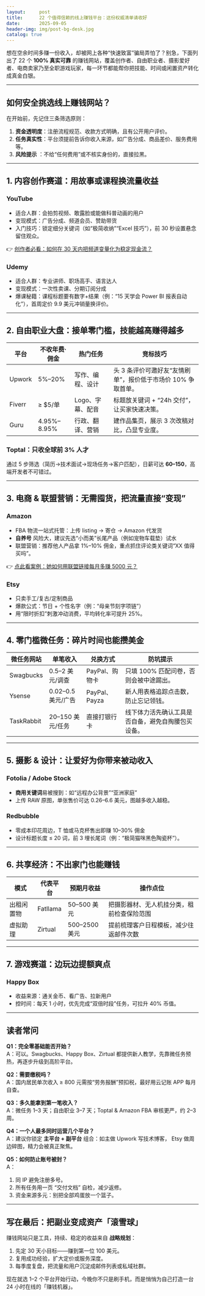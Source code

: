 ```yaml
---
layout:     post
title:      22 个值得信赖的线上赚钱平台：这份权威清单请收好
date:       2025-09-05
header-img: img/post-bg-desk.jpg
catalog: true
---
```


想在空余时间多赚一份收入，却被网上各种“快速致富”骗局弄怕了？别急，下面列出了 22 个 **100% 真实可靠** 的赚钱网站，覆盖创作者、自由职业者、摄影爱好者、电商卖家乃至全职游戏玩家，每一环节都能帮你把技能、时间或闲置资产转化成真金白银。

---

## 如何安全挑选线上赚钱网站？

在开始前，先记住三条筛选原则：

1. **资金透明度**：注册流程规范、收款方式明确，且有公开用户评价。
2. **任务真实性**：平台须提前告诉你收入来源，如广告分成、商品差价、服务费用等。
3. **风险提示** ：不给“任何费用”或不核实身份的，直接拉黑。

---

## 1. 内容创作赛道：用故事或课程换流量收益

### YouTube
- 适合人群：会拍剪视频、敢露脸或能做科普动画的用户  
- 变现模式：广告分成、频道会员、赞助带货  
- 入门技巧：锁定细分关键词（如“极简收纳”“Excel 技巧”），前 30 秒设置悬念留住观众。  

👉 [创作者必看：如何在 30 天内把频道变量化为稳定现金流？](https://okxdog.com/)

### Udemy  
- 适合人群：专业讲师、职场高手、语言达人  
- 变现模式：一次性卖课、分期订阅分成  
- 爆课秘籍：课程标题要有数字+结果（例：“15 天学会 Power BI 报表自动化”），首周定价 9.9 美元冲销量换评价。

---

## 2. 自由职业大盘：接单零门槛，技能越高赚得越多

| 平台 | 不收年费·佣金 | 热门任务 | 竞标技巧 |
|---|---|---|---|
| Upwork | 5%–20% | 写作、编程、设计 | 头 3 条评价可邀好友“友情刷单”，报价低于市场价 10% 争取首单。 |
| Fiverr | ≥ $5/单 | Logo、字幕、配音 | 标题放关键词 + “24h 交付”，让买家快速决策。 |
| Guru | 4.95%–8.95% | 行政、翻译、营销 | 建作品集页，展示 3 次改稿对比，凸显专业度。 |

### Toptal：只收全球前 3% 人才
通过 5 步筛选（简历→技术面试→现场任务→客户匹配），日薪可达 **$60–$150**，高端开发者不可错过。

---

## 3. 电商 & 联盟营销：无需囤货，把流量直接“变现”

### Amazon  
- FBA 物流一站式托管：上传 listing → 寄仓 → Amazon 代发货  
- **自养号** 风险大，建议先选“小而美”长尾产品（例如宠物车载垫）试水  
- 联盟营销：推荐他人产品拿 1%–10% 佣金，重点抓住评论类关键词“XX 值得买吗”。

👉 [点此看案例：她如何用联盟链接每月多赚 5000 元？](https://okxdog.com/)

### Etsy  
- 只卖手工/复古/定制商品  
- 爆款公式：节日 + 个性名字（例：“母亲节刻字项链”）  
- 用“限时折扣”刺激冲动消费，平均转化率可提升 25%。

---

## 4. 零门槛微任务：碎片时间也能攒美金

| 微任务网站 | 单笔收入 | 兑换方式 | 防坑提示 |
|---|---|---|---|
| Swagbucks | 0.5–2 美元/调查 | PayPal、购物卡 | 只填 100% 匹配问卷，否则会被中途踢出。 |
| Ysense | 0.02–0.5 美元/广告 | PayPal、Payza | 新人用表格追踪点击数，防止忘记领钱。 |
| TaskRabbit | 20–150 美元/任务 | 直接打银行卡 | 线下体力活先确认工具是否自备，避免自掏腰包买设备。 |

---

## 5. 摄影 & 设计：让爱好为你带来被动收入

### Fotolia / Adobe Stock  
- **商用关键词**易被搜到：如“远程办公背景”“亚洲家庭”  
- 上传 RAW 原图，单张售价可达 0.26–6.6 美元，图越多收入越稳。

### Redbubble  
- 零成本印花周边，T 恤或马克杯售出即赚 10–30% 佣金  
- 设计标题长度 ≤ 20 词，前 3 埋长尾词（例：“极简猫咪黑色陶瓷杯”）。

---

## 6. 共享经济：不出家门也能赚钱

| 模式 | 代表平台 | 预期月收益 | 操作点位 |
|---|---|---|---|
| 出租闲置物 | Fatllama | 50–500 美元 | 把摄影器材、无人机挂分类，租前检查保险范围 |
| 虚拟助理 | Zirtual | 500–2500 美元 | 提前梳理客户日程模板，减少往返邮件次数 |

---

## 7. 游戏赛道：边玩边提额爽点

### Happy Box  
- 收益来源：通关金币、看广告、拉新用户  
- 控时间：每天 1 小时，优先完成“双倍时段”任务，可拉升 40% 币值。

---

## 读者常问

**Q1：完全零基础能否开始？**  
A：可以。Swagbucks、Happy Box、Zirtual 都提供新人教学，先靠微任务预热，再逐步升级到高阶平台。

**Q2：需要缴税吗？**  
A：国内居民单次收入 ≥ 800 元需按“劳务报酬”预扣税，最好用云记账 APP 每月自查。

**Q3：多久能拿到第一笔收入？**  
A：微任务 1–3 天；自由职业 3–7 天；Toptal & Amazon FBA 审核更严，约 2–3 周。

**Q4：一个人最多同时运营几个平台？**  
A：建议你锁定 **主平台 + 副平台** 组合：如主做 Upwork 写技术博客， Etsy 做周边碎图，精力会被真正聚焦。

**Q5：如何防止账号被封？**  
A：  
1. 同 IP 避免注册多号。  
2. 所有任务用一页 “交付文档” 自检，减少返修。  
3. 资金来源多元：别把全部鸡蛋放一个篮子。

---

## 写在最后：把副业变成资产「滚雪球」

赚钱网站只是工具，持续、稳定的收益来自 **战略规划**：

1. 先定 30 天小目标——赚到第一位 100 美元。  
2. 复用成功经验，扩大定价或服务深度。  
3. 每季度复盘，把流量和用户沉淀成邮件列表或私域社群。

现在就选 1–2 个平台开始行动，今晚你不只是刷手机，而是悄悄为自己打造一台 24 小时在线的「赚钱机器」。
